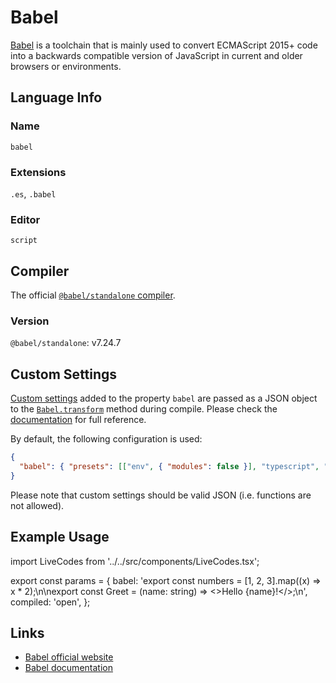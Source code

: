 # Babel

[Babel](https://babeljs.io/) is a toolchain that is mainly used to convert ECMAScript 2015+ code into a backwards compatible version of JavaScript in current and older browsers or environments.

## Language Info

### Name

`babel`

### Extensions

`.es`, `.babel`

### Editor

`script`

## Compiler

The official [`@babel/standalone` compiler](https://babeljs.io/docs/babel-standalone).

### Version

`@babel/standalone`: v7.24.7

## Custom Settings

[Custom settings](../advanced/custom-settings.html.md) added to the property `babel` are passed as a JSON object to the [`Babel.transform`](https://babeljs.io/docs/babel-standalone#api) method during compile. Please check the [documentation](https://babeljs.io/docs/babel-core/) for full reference.

By default, the following configuration is used:

```json
{
  "babel": { "presets": [["env", { "modules": false }], "typescript", "react"] }
}
```

Please note that custom settings should be valid JSON (i.e. functions are not allowed).

## Example Usage

import LiveCodes from '../../src/components/LiveCodes.tsx';

export const params = {
  babel:
    'export const numbers = [1, 2, 3].map((x) => x * 2);\n\nexport const Greet = (name: string) => <>Hello {name}!</>;\n',
  compiled: 'open',
};

<LiveCodes params={params}></LiveCodes>

## Links

- [Babel official website](https://babeljs.io/)
- [Babel documentation](https://babeljs.io/docs/)